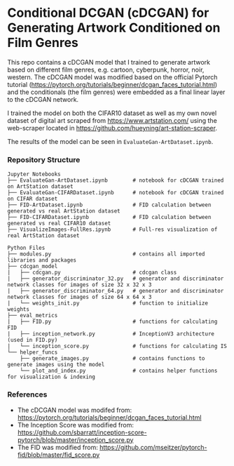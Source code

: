 # Conditional DCGAN (cDCGAN) for Generating Artwork Conditioned on Film Genres

This repo contains a cDCGAN model that I trained to generate artwork based on different film genres, e.g. cartoon, cyberpunk, horror, noir, western. The cDCGAN model was modified based on the official Pytorch tutorial (https://pytorch.org/tutorials/beginner/dcgan_faces_tutorial.html) and the conditionals (the film genres) were embedded as a final linear layer to the cDCGAN network.

I trained the model on both the CIFAR10 dataset as well as my own novel dataset of digital art scraped from https://www.artstation.com/ using the web-scraper located in https://github.com/hueyning/art-station-scraper.

The results of the model can be seen in `EvaluateGan-ArtDataset.ipynb`.

### Repository Structure

```
Jupyter Notebooks
├── EvaluateGan-ArtDataset.ipynb        # notebook for cDCGAN trained on ArtStation dataset
├── EvaluateGan-CIFARDataset.ipynb      # notebook for cDCGAN trained on CIFAR dataset
├── FID-ArtDataset.ipynb                # FID calculation between generated vs real ArtStation dataset
├── FID-CIFARDataset.ipynb              # FID calculation between generated vs real CIFAR10 dataset
├── VisualizeImages-FullRes.ipynb       # Full-res visualization of real ArtStation dataset

Python Files
├── modules.py                          # contains all imported libraries and packages
├── cdcgan_model
|   ├── cdcgan.py                       # cdcgan class
|   ├── generator_discriminator_32.py   # generator and discriminator network classes for images of size 32 x 32 x 3
|   ├── generator_discriminator_64.py   # generator and discriminator network classes for images of size 64 x 64 x 3
|   └── weights_init.py                 # function to initialize weights
├── eval_metrics
|   ├── FID.py                          # functions for calculating FID
|   ├── inception_network.py            # InceptionV3 architecture (used in FID.py)
|   └── inception_score.py              # functions for calculating IS
└── helper_funcs
    ├── generate_images.py              # contains functions to generate images using the model
    └── plot_and_index.py               # contains helper functions for visualization & indexing
```

### References
- The cDCGAN model was modifed from: https://pytorch.org/tutorials/beginner/dcgan_faces_tutorial.html
- The Inception Score was modified from: https://github.com/sbarratt/inception-score-pytorch/blob/master/inception_score.py
- The FID was modified from: https://github.com/mseitzer/pytorch-fid/blob/master/fid_score.py
